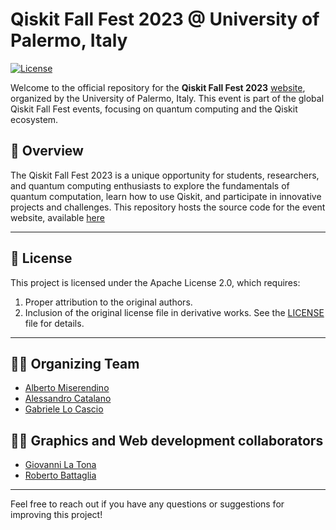 # Qiskit Fall Fest 2023 @ University of Palermo, Italy

[![License](https://img.shields.io/badge/license-Apache%202.0-blue.svg)](https://opensource.org/license/apache-2-0)

Welcome to the official repository for the **Qiskit Fall Fest 2023** [website](https://qiskitfallfest23-unipa.github.io/), organized by the University of Palermo, Italy. 
This event is part of the global Qiskit Fall Fest events, focusing on quantum computing and the Qiskit ecosystem.

## 🌟 **Overview**

The Qiskit Fall Fest 2023 is a unique opportunity for students, researchers, and quantum computing enthusiasts to explore the fundamentals of quantum computation, learn how to use Qiskit, and participate in innovative projects and challenges.
This repository hosts the source code for the event website, available [here](https://qiskitfallfest23-unipa.github.io/)

---

## 📜 **License**

This project is licensed under the Apache License 2.0, which requires:
1. Proper attribution to the original authors.  
2. Inclusion of the original license file in derivative works.
See the [LICENSE](LICENSE) file for details.

---

## 🧑‍💻 **Organizing Team**

- [Alberto Miserendino](https://github.com/AlbertoMiserendino)
- [Alessandro Catalano](https://www.linkedin.com/in/alessandro-catalano-01297828b/)
- [Gabriele Lo Cascio](https://github.com/Gabro29)

## 🧑‍💻 **Graphics and Web development collaborators**
- [Giovanni La Tona](https://www.instagram.com/noxil_art/)
- [Roberto Battaglia](https://github.com/robertobatts)

---

Feel free to reach out if you have any questions or suggestions for improving this project!
